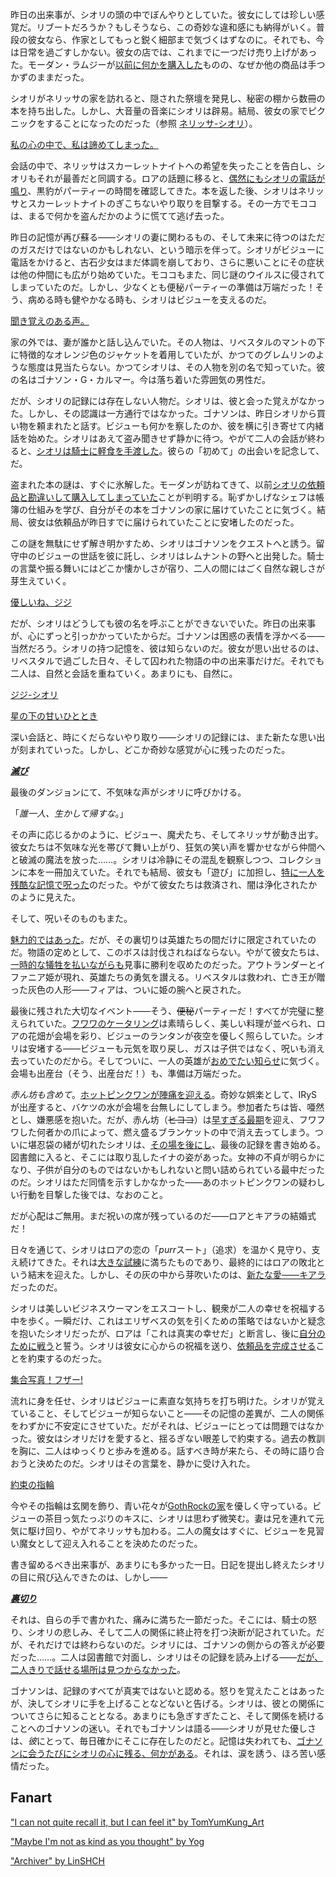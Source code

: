 <!-- title: シオリ・ニャヴェラ -->
<!-- status: 生存 -->

昨日の出来事が、シオリの頭の中でぼんやりとしていた。彼女にしては珍しい感覚だ。リブートだろうか？もしそうなら、この奇妙な違和感にも納得がいく。普段の彼女なら、作家としてもっと鋭く細部まで気づくはずなのに。それでも、今は日常を過ごすしかない。彼女の店では、これまでに一つだけ売り上げがあった。モーダン・ラムジーが[以前に何かを購入した](https://youtu.be/mb91g7vQSnA?t=342)ものの、なぜか他の商品は手つかずのままだった。

シオリがネリッサの家を訪れると、隠された祭壇を発見し、秘密の棚から数冊の本を持ち出した。しかし、大音量の音楽にシオリは辟易。結局、彼女の家でピクニックをすることになったのだった（参照 [ネリッサ-シオリ](#edge:nerissa-shiori)）。

[私の心の中で、私は諦めてしまった。](#embed:https://youtu.be/mb91g7vQSnA?t=1065)

会話の中で、ネリッサはスカーレットナイトへの希望を失ったことを告白し、シオリもそれが最善だと同調する。ロアの話題に移ると、[偶然にもシオリの電話が鳴り](https://youtu.be/mb91g7vQSnA?t=1096)、黒豹がパーティーの時間を確認してきた。本を返した後、シオリはネリッサとスカーレットナイトのぎこちないやり取りを目撃する。その一方でモココは、まるで何かを盗んだかのように慌てて逃げ去った。

昨日の記憶が再び蘇る――シオリの妻に関わるもの、そして未来に待つのはただのガスだけではないのかもしれない、という暗示を伴って。シオリがビジューに電話をかけると、古石少女はまだ体調を崩しており、さらに悪いことにその症状は他の仲間にも広がり始めていた。モココもまた、同じ謎のウイルスに侵されてしまっていたのだ。しかし、少なくとも便秘パーティーの準備は万端だった！そう、病める時も健やかなる時も、シオリはビジューを支えるのだ。

[聞き覚えのある声。](#embed:https://youtu.be/mb91g7vQSnA?t=1732)

家の外では、妻が誰かと話し込んでいた。その人物は、リベスタルのマントの下に特徴的なオレンジ色のジャケットを着用していたが、かつてのグレムリンのような態度は見当たらない。かつてシオリは、その人物を別の名で知っていた。彼の名はゴナソン・G・カルマー。今は落ち着いた雰囲気の男性だ。

だが、シオリの記録には存在しない人物だ。シオリは、彼と会った覚えがなかった。しかし、その認識は一方通行ではなかった。ゴナソンは、昨日シオリから買い物を頼まれたと話す。ビジューも何かを察したのか、彼を横に引き寄せて内緒話を始めた。シオリはあえて盗み聞きせず静かに待つ。やがて二人の会話が終わると、[シオリは騎士に軽食を手渡した](https://youtu.be/mb91g7vQSnA?t=2040)。彼らの「初めて」の出会いを記念して、だ。

盗まれた本の謎は、すぐに氷解した。モーダンが訪ねてきて、以前[シオリの依頼品と勘違いして購入してしまっていた](https://youtu.be/mb91g7vQSnA?t=2438)ことが判明する。恥ずかしげなシェフは帳簿の仕組みを学び、自分がその本をゴナソンの家に届けていたことに気づく。結局、彼女は依頼品が昨日すでに届けられていたことに安堵したのだった。

この謎を無駄にせず解き明かすため、シオリはゴナソンをクエストへと誘う。留守中のビジューの世話を彼に託し、シオリはレムナントの野へと出発した。騎士の言葉や振る舞いにはどこか懐かしさが宿り、二人の間にはごく自然な親しさが芽生えていく。

[優しいね、ジジ](#embed:https://youtu.be/mb91g7vQSnA?t=3283)

だが、シオリはどうしても彼の名を呼ぶことができないでいた。昨日の出来事が、心にずっと引っかかっていたからだ。ゴナソンは困惑の表情を浮かべる――当然だろう。シオリの持つ記憶を、彼は知らないのだ。彼女が思い出せるのは、リベスタルで過ごした日々、そして囚われた物語の中の出来事だけだ。それでも二人は、自然と会話を重ねていく。あまりにも、自然に。

[ジジ-シオリ](#edge:gigi-shiori)

[星の下の甘いひととき](#embed:https://youtu.be/mb91g7vQSnA?t=4171)

深い会話と、時にくだらないやり取り――シオリの記録には、また新たな思い出が刻まれていった。しかし、どこか奇妙な感覚が心に残ったのだった。

[**_滅び_**](#embed:https://youtu.be/mb91g7vQSnA?t=6148)

最後のダンジョンにて、不気味な声がシオリに呼びかける。

「_誰一人、生かして帰すな_。」

その声に応じるかのように、ビジュー、魔犬たち、そしてネリッサが動き出す。彼女たちは不気味な光を帯びて舞い上がり、狂気の笑い声を響かせながら仲間へと破滅の魔法を放った……。シオリは冷静にその混乱を観察しつつ、コレクションに本を一冊加えていた。それでも結局、彼女も「遊び」に加担し、[特に一人を残酷な記憶で呪った](https://youtu.be/mb91g7vQSnA?t=6446)のだった。やがて彼女たちは救済され、闇は浄化されたかのように見えた。

そして、呪いそのものもまた。

[魅力的ではあった](https://youtu.be/mb91g7vQSnA?t=6687)。だが、その裏切りは英雄たちの間だけに限定されていたのだ。物語の定めとして、このボスは討伐されねばならない。やがて彼女たちは、[一時的な犠牲を払いながらも](https://youtu.be/mb91g7vQSnA?t=6977)見事に勝利を収めたのだった。アウトランダーとイファニア姫が現れ、英雄たちの勇気を讃える。リベスタルは救われ、亡き王が贈った灰色の人形――フィアは、ついに姫の腕へと戻された。

最後に残された大切なイベント――そう、~~便秘~~パーティーだ！すべてが完璧に整えられていた。[フワワのケータリング](https://youtu.be/mb91g7vQSnA?t=7271)は素晴らしく、美しい料理が並べられ、ロアの花畑が会場を彩り、ビジューのランタンが夜空を優しく照らしていた。シオリは安堵する――ビジューも元気を取り戻し、ガスは子供ではなく、呪いも消え去っていたのだから。そしてついに、一人の英雄が[おめでたい知らせ](https://youtu.be/mb91g7vQSnA?t=7930)に気づく。会場も出産台（そう、出産台だ！）も、準備は万端だった。

_赤ん坊も含めて_。[ホットピンクワンが陣痛を迎える](https://youtu.be/mb91g7vQSnA?t=8883)。奇妙な娯楽として、IRySが出産すると、バケツの水が会場を台無しにしてしまう。参加者たちは皆、唖然とし、嫌悪感を抱いた。だが、赤ん坊（~~ヒヨコ~~）は[早すぎる最期](https://youtu.be/mb91g7vQSnA?t=9845)を迎え、フワフワした何者かの爪によって、燃え盛るブランケットの中で消え去ってしまう。ついに堪忍袋の緒が切れたシオリは、[その場を後にし](https://youtu.be/mb91g7vQSnA?t=10172)、最後の記録を書き始める。図書館に入ると、そこには取り乱したイナの姿があった。女神の不貞が明らかになり、子供が自分のものではないかもしれないと問い詰められている最中だったのだ。シオリはただ同情を示すしかなかった――あのホットピンクワンの疑わしい行動を目撃した後では、なおのこと。

だが心配はご無用。まだ祝いの席が残っているのだ――ロアとキアラの結婚式だ！

日々を通じて、シオリはロアの恋の「*purr*スート」（追求）を温かく見守り、支え続けてきた。それは[大きな試練](#edge:raora-liz)に満ちたものであり、最終的にはロアの敗北という結末を迎えた。しかし、その灰の中から芽吹いたのは、[新たな愛――キアラ](#edge:raora-kiara)だったのだ。

シオリは美しいビジネスウーマンをエスコートし、観衆が二人の幸せを祝福する中を歩く。一瞬だけ、これはエリザベスの気を引くための策略ではないかと疑念を抱いたシオリだったが、ロアは「これは真実の幸せだ」と断言し、後に[自分のために戦う](https://youtu.be/mb91g7vQSnA?t=10949)と誓う。シオリは彼女に心からの祝福を送り、[依頼品を完成させる](https://youtu.be/mb91g7vQSnA?t=8350)ことを約束するのだった。

[集合写真！フザー!](#embed:https://youtu.be/mb91g7vQSnA?t=10859)

流れに身を任せ、シオリはビジューに素直な気持ちを打ち明けた。シオリが覚えていること、そしてビジューが知らないこと――その記憶の差異が、二人の関係をわずかに不安定にさせていた。だがそれは、ビジューにとっては問題ではなかった。彼女はシオリだけを愛すると、揺るぎない眼差しで約束する。過去の教訓を胸に、二人はゆっくりと歩みを進める。話すべき時が来たら、その時に語り合おうと決めたのだ。シオリはその言葉を、静かに受け入れた。

[約束の指輪](#embed:https://youtu.be/mb91g7vQSnA?t=11132)

今やその指輪は玄関を飾り、青い花々が[GothRockの家](https://youtu.be/mb91g7vQSnA?t=11372)を優しく守っている。ビジューの茶目っ気たっぷりのキスに、シオリは思わず微笑む。妻は兄を連れて元気に駆け回り、やがてネリッサも加わる。二人の魔女はすぐに、ビジューを見習い魔女として迎え入れることを決めたのだった。

書き留めるべき出来事が、あまりにも多かった一日。日記を提出し終えたシオリの目に飛び込んできたのは、しかし――

[**_裏切り_**](#embed:https://youtu.be/mb91g7vQSnA?t=11957)

それは、自らの手で書かれた、痛みに満ちた一節だった。そこには、騎士の怒り、シオリの悲しみ、そして二人の関係に終止符を打つ決断が記されていた。だが、それだけでは終わらないのだ。シオリには、ゴナソンの側からの答えが必要だった……。二人は図書館で対面し、シオリはその記録を読み上げる――[だが、二人きりで話せる場所は見つからなかった](https://youtu.be/mb91g7vQSnA?t=12352)。

ゴナソンは、記録のすべてが真実ではないと認める。怒りを覚えたことはあったが、決してシオリに手を上げることなどないと告げる。シオリは、彼との関係についてさらに知ることとなる。あまりにも急ぎすぎたこと、そして関係を続けることへのゴナソンの迷い。それでもゴナソンは語る――シオリが見せた優しさは、*彼*にとって、毎日確かにそこに存在したのだと。記憶は失われても、[ゴナソンに会うたびにシオリの心に残る、何かがある](https://youtu.be/mb91g7vQSnA?t=12655)。それは、涙を誘う、ほろ苦い感情だった。

## Fanart

["I can not quite recall it, but I can feel it" by TomYumKung_Art](https://x.com/TomYumKung_Art/status/1922095825062117883)

<!-- gigi -->

["Maybe I'm not as kind as you thought" by Yog](https://x.com/MassiveYog/status/1923695201052393918)

<!-- gigi -->

["Archiver" by LinSHCH](https://x.com/_LinSHCH_/status/1933532864559112462)
